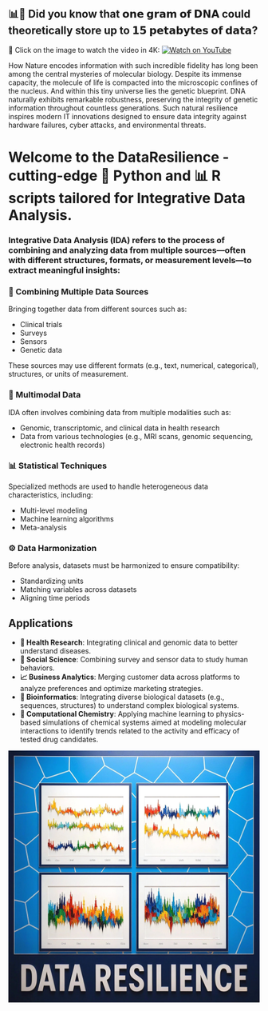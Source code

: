 ## 📊🧬 Did you know that 𝗼𝗻𝗲 𝗴𝗿𝗮𝗺 𝗼𝗳 𝗗𝗡𝗔 could theoretically store up to 𝟭𝟱 𝗽𝗲𝘁𝗮𝗯𝘆𝘁𝗲𝘀 𝗼𝗳 𝗱𝗮𝘁𝗮?

🎥 Click on the image to watch the video in 4K:
[![Watch on YouTube](https://img.youtube.com/vi/tb3SlKYEtG0/maxresdefault.jpg)](https://www.youtube.com/watch?v=tb3SlKYEtG0)

How Nature encodes information with such incredible fidelity has long been among the central mysteries of molecular biology. Despite its immense capacity, the molecule of life is compacted into the microscopic confines of the nucleus. And within this tiny universe lies the genetic blueprint. DNA naturally exhibits remarkable robustness, preserving the integrity of genetic information throughout countless generations. Such natural resilience inspires modern IT innovations designed to ensure data integrity against hardware failures, cyber attacks, and environmental threats.

# Welcome to the **DataResilience** -cutting-edge 🐍 Python and 📊 R scripts tailored for Integrative Data Analysis.  

### **Integrative Data Analysis (IDA)** refers to the process of combining and analyzing data from multiple sources—often with different structures, formats, or measurement levels—to extract meaningful insights:

### 📡 Combining Multiple Data Sources
Bringing together data from different sources such as:
- Clinical trials
- Surveys
- Sensors
- Genetic data

These sources may use different formats (e.g., text, numerical, categorical), structures, or units of measurement.

### 🔀 Multimodal Data
IDA often involves combining data from multiple modalities such as:
- Genomic, transcriptomic, and clinical data in health research
- Data from various technologies (e.g., MRI scans, genomic sequencing, electronic health records)

### 📊 Statistical Techniques
Specialized methods are used to handle heterogeneous data characteristics, including:
- Multi-level modeling
- Machine learning algorithms
- Meta-analysis

### ⚙️ Data Harmonization
Before analysis, datasets must be harmonized to ensure compatibility:
- Standardizing units
- Matching variables across datasets
- Aligning time periods

## Applications

- **🧬 Health Research**: Integrating clinical and genomic data to better understand diseases.
- **👥 Social Science**: Combining survey and sensor data to study human behaviors.
- **📈 Business Analytics**: Merging customer data across platforms to analyze preferences and optimize marketing strategies.
- **🧫 Bioinformatics**: Integrating diverse biological datasets (e.g., sequences, structures) to understand complex biological systems.
- **🔮 Computational Chemistry**: Applying machine learning to physics-based simulations of chemical systems aimed at modeling molecular interactions to identify trends related to the activity and efficacy of tested drug candidates.

<p align="center">
  <img src="https://github.com/TheVisualHub/VisualFactory/blob/fde3372c1db7fe9edbab2efbc9aeacd0eca3a2b3/assets/dataresilience_logo1.jpg?raw=true" alt="Data Resilience Logo"/>
</p>
